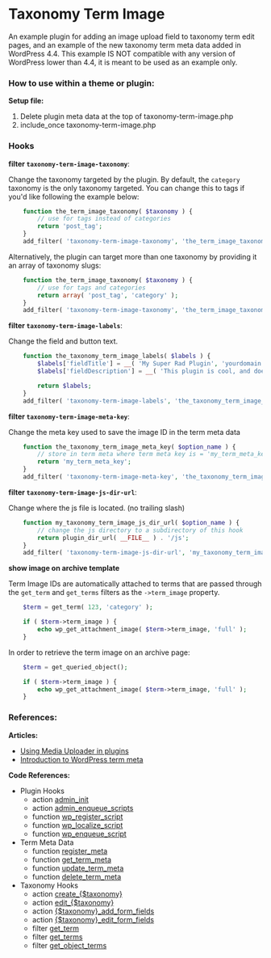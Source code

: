 # Taxonomy Term Image

An example plugin for adding an image upload field to taxonomy term edit pages, and an example of the new taxonomy term meta data added in WordPress 4.4. This example IS NOT compatible with any version of WordPress lower than 4.4, it is meant to be used as an example only.

### How to use within a theme or plugin:

**Setup file:**

1. Delete plugin meta data at the top of taxonomy-term-image.php
1. include_once taxonomy-term-image.php

### Hooks

**filter `taxonomy-term-image-taxonomy`**:

Change the taxonomy targeted by the plugin. By default, the `category` taxonomy is the only taxonomy targeted. You can change this to tags if you'd like following the example below:

```php
	function the_term_image_taxonomy( $taxonomy ) {
		// use for tags instead of categories
		return 'post_tag';
	}
	add_filter( 'taxonomy-term-image-taxonomy', 'the_term_image_taxonomy' );
```

Alternatively, the plugin can target more than one taxonomy by providing it an array of taxonomy slugs:

```php
	function the_term_image_taxonomy( $taxonomy ) {
		// use for tags and categories
		return array( 'post_tag', 'category' );
	}
	add_filter( 'taxonomy-term-image-taxonomy', 'the_term_image_taxonomy' );
```

**filter `taxonomy-term-image-labels`**:

Change the field and button text.

```php
	function the_taxonomy_term_image_labels( $labels ) {
		$labels['fieldTitle'] = __( 'My Super Rad Plugin', 'yourdomain' );
		$labels['fieldDescription'] = __( 'This plugin is cool, and does neat stuff.', 'yourdomain' );

		return $labels;
	}
	add_filter( 'taxonomy-term-image-labels', 'the_taxonomy_term_image_labels' );
```

**filter `taxonomy-term-image-meta-key`**:

Change the meta key used to save the image ID in the term meta data

```php
	function the_taxonomy_term_image_meta_key( $option_name ) {
		// store in term meta where term meta key is = 'my_term_meta_key'
		return 'my_term_meta_key';
	}
	add_filter( 'taxonomy-term-image-meta-key', 'the_taxonomy_term_image_meta_key' );
```

**filter `taxonomy-term-image-js-dir-url`**:

Change where the js file is located. (no trailing slash)

```php
	function my_taxonomy_term_image_js_dir_url( $option_name ) {
		// change the js directory to a subdirectory of this hook
		return plugin_dir_url( __FILE__ ) . '/js';
	}
	add_filter( 'taxonomy-term-image-js-dir-url', 'my_taxonomy_term_image_js_dir_url' );
```

**show image on archive template**

Term Image IDs are automatically attached to terms that are passed through the `get_term` and `get_terms` filters as the `->term_image` property.

```php
	$term = get_term( 123, 'category' );

	if ( $term->term_image ) {
		echo wp_get_attachment_image( $term->term_image, 'full' );
	}
```

In order to retrieve the term image on an archive page:

```php
	$term = get_queried_object();

	if ( $term->term_image ) {
	    echo wp_get_attachment_image( $term->term_image, 'full' );
    }
```

### References:

**Articles:**

* [Using Media Uploader in plugins](http://mikejolley.com/2012/12/using-the-new-wordpress-3-5-media-uploader-in-plugins/)
* [Introduction to WordPress term meta](http://themehybrid.com/weblog/introduction-to-wordpress-term-meta)

**Code References:**

* Plugin Hooks
    * action [admin_init](http://codex.wordpress.org/Plugin_API/Action_Reference/admin_init)
    * action [admin_enqueue_scripts](http://codex.wordpress.org/Plugin_API/Action_Reference/admin_enqueue_scripts)
	* function [wp_register_script](https://developer.wordpress.org/reference/functions/wp_register_script/)
	* function [wp_localize_script](https://developer.wordpress.org/reference/functions/wp_localize_script/)
	* function [wp_enqueue_script](https://developer.wordpress.org/reference/functions/wp_enqueue_script/)
* Term Meta Data
    * function [register_meta](https://developer.wordpress.org/reference/functions/register_meta/)
    * function [get_term_meta](https://make.wordpress.org/core/2015/10/23/4-4-taxonomy-roundup/)
    * function [update_term_meta](https://make.wordpress.org/core/2015/10/23/4-4-taxonomy-roundup/)
    * function [delete_term_meta](https://make.wordpress.org/core/2015/10/23/4-4-taxonomy-roundup/)
* Taxonomy Hooks
    * action [create_{$taxonomy}](https://developer.wordpress.org/reference/hooks/create_taxonomy/)
    * action [edit_{$taxonomy}](https://developer.wordpress.org/reference/hooks/edit_taxonomy/)
    * action [{$taxonomy}_add_form_fields](https://developer.wordpress.org/reference/hooks/taxonomy_add_form_fields/)
    * action [{$taxonomy}_edit_form_fields](https://developer.wordpress.org/reference/hooks/taxonomy_edit_form_fields/)
    * filter [get_term](https://developer.wordpress.org/reference/hooks/get_term/)
    * filter [get_terms](https://developer.wordpress.org/reference/hooks/get_terms/)
    * filter [get_object_terms](https://developer.wordpress.org/reference/hooks/get_object_terms/)

